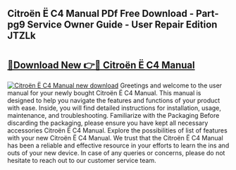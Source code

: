 ## Citroën Ë C4 Manual PDf Free Download - Part-pg9 Service Owner Guide - User Repair Edition JTZLk

# <h2><a href="http://cf13983.oget.top/?id=Citro%c3%abn+%c3%8b+C4+Manual">🔗Download New 👉🔴 Citroën Ë C4 Manual</a></h2>

[![Citroën Ë C4 Manual new download](https://i.imgur.com/5g1atiW.png)](http://cf13983.oget.top/?id=Citro%c3%abn+%c3%8b+C4+Manual)
Greetings and welcome to the user manual for your newly bought Citroën Ë C4 Manual. This manual is designed to help you navigate the features and functions of your product with ease. Inside, you will find detailed instructions for installation, usage, maintenance, and troubleshooting. Familiarize with the Packaging Before discarding the packaging, please ensure you have kept all necessary accessories Citroën Ë C4 Manual. Explore the possibilities of list of features with your new Citroën Ë C4 Manual. We trust that the Citroën Ë C4 Manual has been a reliable and effective resource in your efforts to learn the ins and outs of your new device. In case of any queries or concerns, please do not hesitate to reach out to our customer service team.
